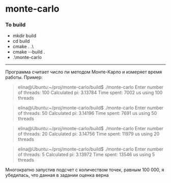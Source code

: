 # monte-carlo

### To build
- mkdir build
- cd build
- cmake . .\
- cmake --build .
- .\monte-carlo
---------------
Программа считает число пи методом Монте-Карло и измеряет время работы. Пример:
>elina@Ubuntu:~/proj/monte-carlo/build$ ./monte-carlo
Enter number of threads: 100
Calculated pi: 3.13784
Time spent: 7002 us using 100 threads

> elina@Ubuntu:~/proj/monte-carlo/build$ ./monte-carlo
> Enter number of threads: 50
Calculated pi: 3.14196
Time spent: 7691 us using 50 threads

>elina@Ubuntu:~/proj/monte-carlo/build$ ./monte-carlo
Enter number of threads: 20
Calculated pi: 3.14756
Time spent: 11979 us using 20 threads

>elina@Ubuntu:~/proj/monte-carlo/build$ ./monte-carlo
Enter number of threads: 5
Calculated pi: 3.13972
Time spent: 13546 us using 5 threads

Многократно запустив подсчет с количеством точек, равным 100 000, я убедилась, что данная в задании оценка верна